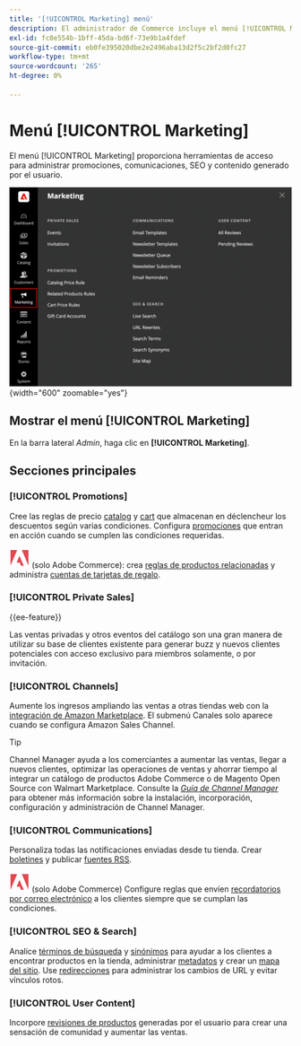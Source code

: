 ```yaml
---
title: '[!UICONTROL Marketing] menú'
description: El administrador de Commerce incluye el menú [!UICONTROL Marketing], que proporciona herramientas de acceso para administrar promociones, comunicaciones, SEO y contenido generado por el usuario.
exl-id: fc0e554b-1bff-45da-bd6f-73e9b1a4fdef
source-git-commit: eb0fe395020dbe2e2496aba13d2f5c2bf2d0fc27
workflow-type: tm+mt
source-wordcount: '265'
ht-degree: 0%

---
```


# Menú [!UICONTROL Marketing]

El menú [!UICONTROL Marketing] proporciona herramientas de acceso para administrar promociones, comunicaciones, SEO y contenido generado por el usuario.

![Administrador de Commerce - Menú de marketing](./assets/admin-menu-marketing-ee.png){width="600" zoomable="yes"}

## Mostrar el menú [!UICONTROL Marketing]

En la barra lateral _Admin_, haga clic en **[!UICONTROL Marketing]**.

## Secciones principales

### [!UICONTROL Promotions]

Cree las reglas de precio [catalog](price-rules-catalog.md) y [cart](price-rules-cart.md) que almacenan en déclencheur los descuentos según varias condiciones. Configura [promociones](introduction.md#promotions) que entran en acción cuando se cumplen las condiciones requeridas.

![Adobe Commerce](../assets/adobe-logo.svg) (solo Adobe Commerce): crea [reglas de productos relacionadas](product-related-rules.md) y administra [cuentas de tarjetas de regalo](../stores-purchase/product-gift-card-accounts.md).

### [!UICONTROL Private Sales]

{{ee-feature}}

Las ventas privadas y otros eventos del catálogo son una gran manera de utilizar su base de clientes existente para generar buzz y nuevos clientes potenciales con acceso exclusivo para miembros solamente, o por invitación.

### [!UICONTROL Channels]

Aumente los ingresos ampliando las ventas a otras tiendas web con la [integración de Amazon Marketplace](https://experienceleague.adobe.com/docs/commerce-channels/amazon/overview.html?lang=es). El submenú Canales solo aparece cuando se configura Amazon Sales Channel.

>[!TIP]
>
>Channel Manager ayuda a los comerciantes a aumentar las ventas, llegar a nuevos clientes, optimizar las operaciones de ventas y ahorrar tiempo al integrar un catálogo de productos Adobe Commerce o de Magento Open Source con Walmart Marketplace. Consulte la [_Guía de Channel Manager_](https://experienceleague.adobe.com/docs/commerce-channels/channel-manager/intro-to-channel-manager/overview.html?lang=es) para obtener más información sobre la instalación, incorporación, configuración y administración de Channel Manager.

### [!UICONTROL Communications]

Personaliza todas las notificaciones enviadas desde tu tienda. Crear [boletines](newsletters.md) y publicar [fuentes RSS](social-rss.md#rss-feeds).

![Adobe Commerce](../assets/adobe-logo.svg) (solo Adobe Commerce) Configure reglas que envíen [recordatorios por correo electrónico](email-reminder-rules.md) a los clientes siempre que se cumplan las condiciones.

### [!UICONTROL SEO & Search]

Analice [términos de búsqueda](../catalog/search-terms.md) y [sinónimos](../catalog/search-terms.md#search-synonyms) para ayudar a los clientes a encontrar productos en la tienda, administrar [metadatos](meta-data.md) y crear un [mapa del sitio](sitemap-xml.md). Use [redirecciones](url-rewrite.md) para administrar los cambios de URL y evitar vínculos rotos.

### [!UICONTROL User Content]

Incorpore [revisiones de productos](product-reviews.md) generadas por el usuario para crear una sensación de comunidad y aumentar las ventas.
